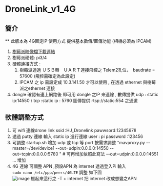 # DroneLink_v1_4G
## 簡介
  ** 此版本為 4G固定IP 使用方式 提供基本數傳/圖傳功能 (相機必須為 IPCAM)
  1. [樹莓派映像檔下載連結](https://drive.google.com/file/d/19xRUBxFQBQ30wtv2cNePWVmsS-2G2PHl/view?usp=share_link)
  2. 樹莓派硬體: pi3/4
  3. 硬體連接方式 : 
      1. 樹莓派透過 ＵＳＢ轉　ＵＡＲＴ連接飛控之 Telem2孔位，　baudrate = 57600 (飛控需確定為此設定)
      2. IPCAM 之 ip 需設定成 10.3.141.50 才可以使用 , 在透過 ethernet 與樹莓派之ethernet 連接
  4. dongle 確認有連上網路後 即可用 dongle 之IP  來連線 , 數傳提供 udp : static ip:14550 / tcp :static ip : 5760  圖傳提供 rtsp://static:554 之通道
  
## 軟體調整方式
  1. 可 wifi 連線drone link  ssid :HJ_Dronelink pawwsord:12345678
  2. 透過 putty 連線 輸入 static ip 進行連線 user : pi password :123456
  3. 可調整 startup.sh 增加 udp 或 tcp 等 port 按需求調整
  "mavproxy.py --master=/dev/device1  --out=udpin:0.0.0.0:14550 --out=tcpin:0.0.0.0:5760 " # 可再增加依照此寫法 --out=udpin:0.0.0.0:14551 ... 增加
  5. 4G 連線 可調整 APN ,預設APN 為 internet
  透過登入Pi 輸入  
  `sudo nano /etc/ppp/peers/4GLTE`
  調整 如下圖  
  ![image](https://user-images.githubusercontent.com/104482291/205024995-2dcfd137-d852-44cf-8135-1ecbcf309394.png)
  框起來這行之 -T + internet 把 internet 改成想變之APN
  
  
  
  

